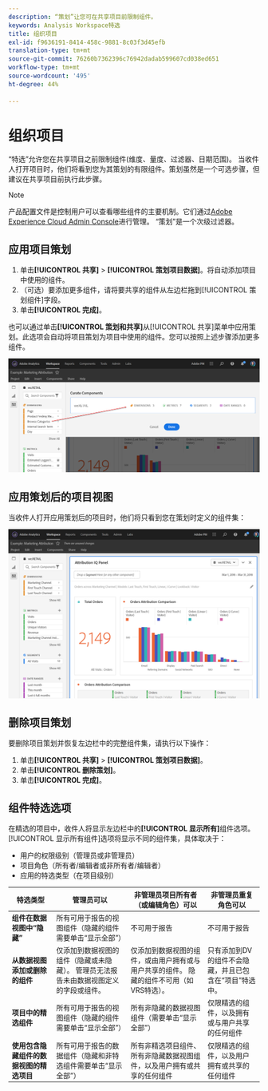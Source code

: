 ```yaml
---
description: “策划”让您可在共享项目前限制组件。
keywords: Analysis Workspace特选
title: 组织项目
exl-id: f9636191-8414-458c-9881-8c03f3d45efb
translation-type: tm+mt
source-git-commit: 76260b7362396c76942dadab599607cd038ed651
workflow-type: tm+mt
source-wordcount: '495'
ht-degree: 44%

---
```


# 组织项目

“特选”允许您在共享项目之前限制组件(维度、量度、过滤器、日期范围)。 当收件人打开项目时，他们将看到您为其策划的有限组件。策划虽然是一个可选步骤，但建议在共享项目前执行此步骤。

>[!NOTE]
> 产品配置文件是控制用户可以查看哪些组件的主要机制。它们通过[Adobe Experience Cloud Admin Console](https://docs.adobe.com/content/help/zh-Hans/core-services/interface/manage-users-and-products/admin-getting-started.html)进行管理。 “策划”是一个次级过滤器。

## 应用项目策划

1. 单击&#x200B;**[!UICONTROL 共享]** > **[!UICONTROL 策划项目数据]**。将自动添加项目中使用的组件。
1. （可选）要添加更多组件，请将要共享的组件从左边栏拖到[!UICONTROL 策划组件]字段。
1. 单击&#x200B;**[!UICONTROL 完成]**。

也可以通过单击&#x200B;**[!UICONTROL 策划和共享]**&#x200B;从[!UICONTROL 共享]菜单中应用策划。此选项会自动将项目策划为项目中使用的组件。您可以按照上述步骤添加更多组件。

![](assets/curation-field.png)

## 应用策划后的项目视图

当收件人打开应用策划后的项目时，他们将只看到您在策划时定义的组件集：

![](assets/curate-project.png)

## 删除项目策划

要删除项目策划并恢复左边栏中的完整组件集，请执行以下操作：

1. 单击&#x200B;**[!UICONTROL 共享]** > **[!UICONTROL 策划项目数据]**。
1. 单击&#x200B;**[!UICONTROL 删除策划]**。
1. 单击&#x200B;**[!UICONTROL 完成]**。

## 组件特选选项

在精选的项目中，收件人将显示左边栏中的&#x200B;**[!UICONTROL 显示所有]**&#x200B;组件选项。 [!UICONTROL 显示所有组件]选项将显示不同的组件集，具体取决于：

* 用户的权限级别（管理员或非管理员）
* 项目角色（所有者/编辑者或非所有者/编辑者）
* 应用的特选类型（在项目级别）

| 特选类型 | 管理员可以 | 非管理员项目所有者（或编辑角色）可以 | 非管理员重复角色可以 |
| --- | --- | --- | --- |
| **组件在数据视图中“隐藏”** | 所有可用于报告的视图组件（隐藏的组件需要单击“显示全部”） | 不可用于报告 | 不可用于报告 |
| **从数据视图添加或删除的组件** | 仅添加到数据视图的组件（隐藏或未隐藏）。 管理员无法报告未由数据视图定义的字段或组件。 | 仅添加到数据视图的组件，或由用户拥有或与用户共享的组件。 隐藏的组件不可用（如VRS特选）。 | 只有添加到DV的组件不会隐藏，并且已包含在“项目”特选中。 |
| **项目中的精选组件** | 所有可用于报告的视图组件（隐藏的组件需要单击“显示全部”） | 所有非隐藏的数据视图组件（需要单击“显示全部”） | 仅限精选的组件，以及拥有或与用户共享的任何组件 |
| **使用包含隐藏组件的数据视图的精选项目** | 所有可用于报告的数据组件（隐藏和非特选组件需要单击“显示全部”） | 所有非精选项目组件、所有非隐藏数据视图组件，以及用户拥有或共享的任何组件 | 仅限精选的组件，以及用户拥有或共享的任何组件 |
